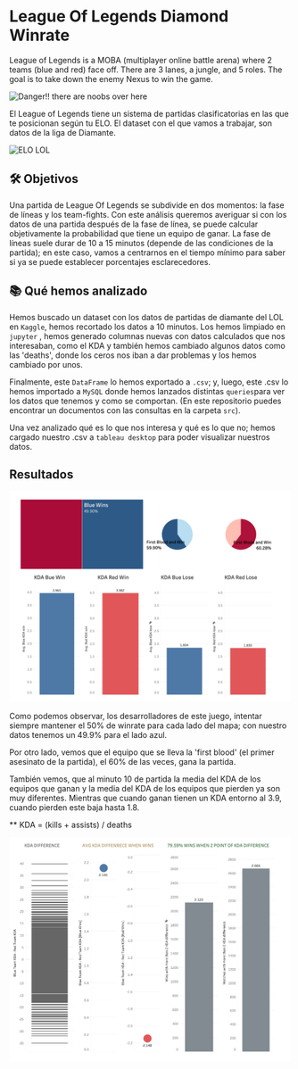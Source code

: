 # League Of Legends Diamond Winrate

League of Legends is a MOBA (multiplayer online battle arena) where 2 teams (blue and red) face off. There are 3 lanes, a jungle, and 5 roles. The goal is to take down the enemy Nexus to win the game.

![Danger!! there are noobs over here](https://map.riftkit.net/img/rift/normal.jpg)

El League of Legends tiene un sistema de partidas clasificatorias en las que te posicionan según tu ELO. El dataset con el que vamos a trabajar, son datos de la liga de Diamante.

![ELO LOL](https://support-leagueoflegends.riotgames.com/hc/article_attachments/4462543080723/ranked-infographic-league-of-legends-season-1__1_-LATAM.jpg)

## 🛠️ Objetivos

Una partida de League Of Legends se subdivide en dos momentos: la fase de líneas y los team-fights. Con este análisis queremos averiguar si con los datos de una partida después de la fase de línea, se puede calcular objetivamente la probabilidad que tiene un equipo de ganar. La fase de líneas suele durar de 10 a 15 minutos (depende de las condiciones de la partida); en este caso, vamos a centrarnos en el tiempo mínimo para saber si ya se puede establecer porcentajes esclarecedores.


## 📚 Qué hemos analizado

Hemos buscado un dataset con los datos de partidas de diamante del LOL en `Kaggle`, hemos recortado los datos a 10 minutos. Los hemos limpiado en `jupyter` , hemos generado columnas nuevas con datos calculados que nos interesaban, como el KDA y también hemos cambiado algunos datos como las 'deaths', donde los ceros nos iban a dar problemas y los hemos cambiado por unos.

Finalmente, este `DataFrame` lo hemos exportado a `.csv`; y, luego, este .csv lo hemos importado a `MySQL` donde hemos lanzados distintas `queries`para ver los datos que tenemos y como se comportan. (En este repositorio puedes encontrar un documentos con las consultas en la carpeta `src`).

Una vez analizado qué es lo que nos interesa y qué es lo que no; hemos cargado nuestro .csv a `tableau desktop` para poder visualizar nuestros datos.


## Resultados

![Insight1](/img/insights1.png)

Como podemos observar, los desarrolladores de este juego, intentar siempre mantener el 50% de winrate para cada lado del mapa; con nuestro datos tenemos un 49.9% para el lado azul.

Por otro lado, vemos que el equipo que se lleva la 'first blood' (el primer asesinato de la partida), el 60% de las veces, gana la partida.

También vemos, que al minuto 10 de partida la media del KDA de los equipos que ganan y la media del KDA de los equipos que pierden ya son muy diferentes. Mientras que cuando ganan tienen un KDA entorno al 3.9, cuando pierden este baja hasta 1.8.

** KDA = (kills + assists) / deaths

![Insight2](/img/insights2.png)

